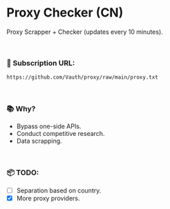 # Proxy Checker (CN)
Proxy Scrapper + Checker (updates every 10 minutes).

<br>

### 🔎 Subscription URL:
```html
https://github.com/Vauth/proxy/raw/main/proxy.txt
```

<br>

### 📚 Why?
- Bypass one-side APIs.
- Conduct competitive research.
- Data scrapping.

<br>

### 📦 TODO:
- [ ] Separation based on country.
- [x] More proxy providers.
